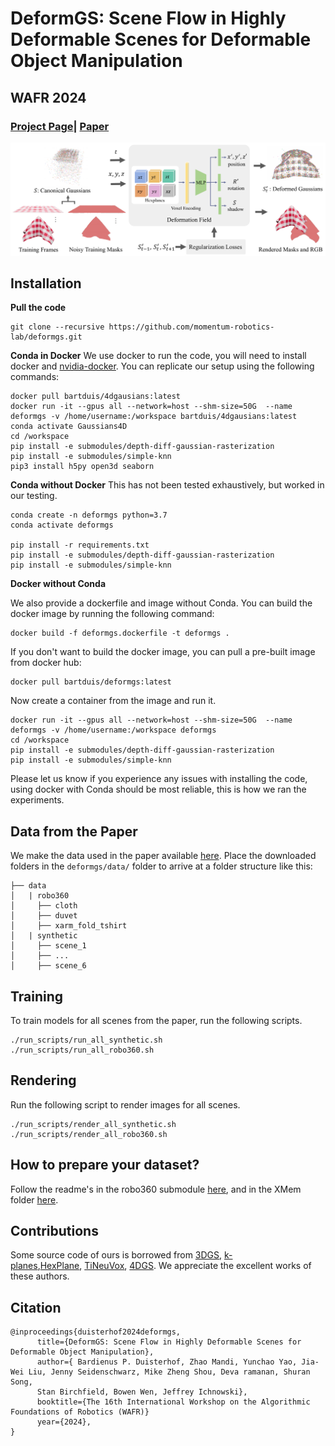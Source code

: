 # DeformGS: Scene Flow in Highly Deformable Scenes for Deformable Object Manipulation

## WAFR 2024

### [Project Page](https://deformgs.github.io)| [Paper](https://deformgs.github.io/paper.pdf)


![block](assets/teaserfig.png)   


## Installation 

**Pull the code**

```
git clone --recursive https://github.com/momentum-robotics-lab/deformgs.git
```

**Conda in Docker**
We use docker to run the code, you will need to install docker and [nvidia-docker](https://docs.nvidia.com/datacenter/cloud-native/container-toolkit/latest/install-guide.html). You can replicate our setup using the following commands:
```
docker pull bartduis/4dgausians:latest
docker run -it --gpus all --network=host --shm-size=50G  --name deformgs -v /home/username:/workspace bartduis/4dgausians:latest
conda activate Gaussians4D
cd /workspace 
pip install -e submodules/depth-diff-gaussian-rasterization
pip install -e submodules/simple-knn
pip3 install h5py open3d seaborn
```

**Conda without Docker**
This has not been tested exhaustively, but worked in our testing.

```
conda create -n deformgs python=3.7 
conda activate deformgs

pip install -r requirements.txt
pip install -e submodules/depth-diff-gaussian-rasterization
pip install -e submodules/simple-knn
```

**Docker without Conda**

We also provide a dockerfile and image without Conda.
You can build the docker image by running the following command:
```
docker build -f deformgs.dockerfile -t deformgs .
```

If you don't want to build the docker image, you can pull a pre-built image from docker hub:
```
docker pull bartduis/deformgs:latest
```

Now create a container from the image and run it.
``` 
docker run -it --gpus all --network=host --shm-size=50G  --name deformgs -v /home/username:/workspace deformgs
cd /workspace 
pip install -e submodules/depth-diff-gaussian-rasterization
pip install -e submodules/simple-knn
```
Please let us know if you experience any issues with installing the code, using docker with Conda should be most reliable, this is how we ran the experiments.

## Data from the Paper

We make the data used in the paper available [here](https://cmu.box.com/s/m0p9s8966htqyru8n9sa54thyjz5q7c0).
Place the downloaded folders in the `deformgs/data/` folder to arrive at a folder structure like this:
```
├── data
│   | robo360 
│     ├── cloth
│     ├── duvet
│     ├── xarm_fold_tshirt
│   | synthetic 
│     ├── scene_1
│     ├── ...
│     ├── scene_6

```

## Training
To train models for all scenes from the paper, run the following scripts.
``` 
./run_scripts/run_all_synthetic.sh
./run_scripts/run_all_robo360.sh
``` 

## Rendering
Run the following script to render images for all scenes. 

```
./run_scripts/render_all_synthetic.sh
./run_scripts/render_all_robo360.sh
```

## How to prepare your dataset?

Follow the readme's in the robo360 submodule [here](robo360/README.md), and in the XMem folder [here](XMem/splatting_README.md).

## Contributions
Some source code of ours is borrowed from [3DGS](https://github.com/graphdeco-inria/gaussian-splatting), [k-planes](https://github.com/Giodiro/kplanes_nerfstudio),[HexPlane](https://github.com/Caoang327/HexPlane), [TiNeuVox](https://github.com/hustvl/TiNeuVox), [4DGS](https://github.com/hustvl/4DGaussians). We appreciate the excellent works of these authors.

## Citation
```
@inproceedings{duisterhof2024deformgs,
      title={DeformGS: Scene Flow in Highly Deformable Scenes for Deformable Object Manipulation}, 
      author={ Bardienus P. Duisterhof, Zhao Mandi, Yunchao Yao, Jia-Wei Liu, Jenny Seidenschwarz, Mike Zheng Shou, Deva ramanan, Shuran Song,
      Stan Birchfield, Bowen Wen, Jeffrey Ichnowski},
      booktitle={The 16th International Workshop on the Algorithmic Foundations of Robotics (WAFR)}
      year={2024},
}
```
